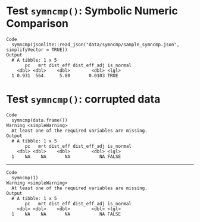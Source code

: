 # Test `symncmp()`: Symbolic Numeric Comparison

    Code
      symncmp(jsonlite::read_json("data/symncmp/sample_symncmp.json", simplifyVector = TRUE))
    Output
      # A tibble: 1 x 5
           pc   mrt dist_eff dist_eff_adj is_normal
        <dbl> <dbl>    <dbl>        <dbl> <lgl>    
      1 0.931  564.     5.80       0.0103 TRUE     

# Test `symncmp()`: corrupted data

    Code
      symncmp(data.frame())
    Warning <simpleWarning>
      At least one of the required variables are missing.
    Output
      # A tibble: 1 x 5
           pc   mrt dist_eff dist_eff_adj is_normal
        <dbl> <dbl>    <dbl>        <dbl> <lgl>    
      1    NA    NA       NA           NA FALSE    

---

    Code
      symncmp(1)
    Warning <simpleWarning>
      At least one of the required variables are missing.
    Output
      # A tibble: 1 x 5
           pc   mrt dist_eff dist_eff_adj is_normal
        <dbl> <dbl>    <dbl>        <dbl> <lgl>    
      1    NA    NA       NA           NA FALSE    

